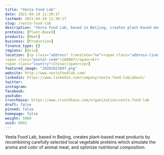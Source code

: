 ```yaml
---
title: "Vesta Food Lab"
date: 2021-04-19 11:39:17
lastmod: 2021-04-19 11:39:17
slug: /vesta-food-lab
description: "Vesta Food Lab, based in Beijing, creates plant-based meat products by recombining carefully selected local vegetable proteins which simulate the aroma and color of animal meat, and optimize nutritional composition."
proteins: [Plant-Based]
products: [Meat]
business: [Production]
finance_type: []
regions: [Asia]
location: [<p class="address" translate="no"><span class="address-line1">Zhengyi Road</span><br>
<span class="postal-code">100007</span><br>
<span class="country">China</span></p>]
featured_image: "20201023847.png"
website: http://www.vestafoodlab.com/
linkedin: https://www.linkedin.com/company/vesta-food-lab/about/
twitter: 
instagram: 
facebook: 
youtube: 
crunchbase: https://www.crunchbase.com/organization/vesta-food-lab
draft: false
pinned: false
homepage: false
weight: 5000
uuid: 8801
---
```

Vesta Food Lab, based in Beijing, creates plant-based meat products by recombining carefully selected local vegetable proteins which simulate the aroma and color of animal meat, and optimize nutritional composition.
